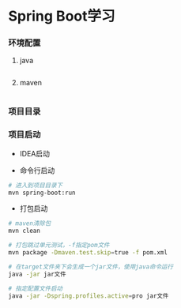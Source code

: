 # Spring Boot学习


### 环境配置

1. java

```

```

2. maven

```

```


### 项目目录



### 项目启动

* IDEA启动

* 命令行启动

```sh
# 进入到项目目录下
mvn spring-boot:run
```

* 打包启动

```sh
# maven清除包
mvn clean

# 打包跳过单元测试，-f指定pom文件
mvn package -Dmaven.test.skip=true -f pom.xml

# 在target文件夹下会生成一个jar文件，使用java命令运行
java -jar jar文件

# 指定配置文件启动
java -jar -Dspring.profiles.active=pro jar文件
```
